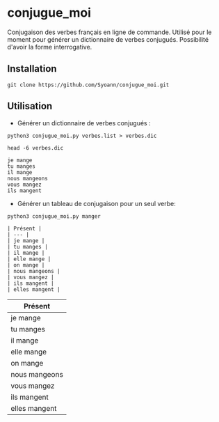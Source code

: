 # conjugue_moi

Conjugaison des verbes français en ligne de commande.
Utilisé pour le moment pour générer un dictionnaire de verbes conjugués.
Possibilité d'avoir la forme interrogative.


## Installation

```
git clone https://github.com/Syoann/conjugue_moi.git
```

## Utilisation

- Générer un dictionnaire de verbes conjugués :

```
python3 conjugue_moi.py verbes.list > verbes.dic
```

```
head -6 verbes.dic
```

```
je mange
tu manges
il mange
nous mangeons
vous mangez
ils mangent
```




- Générer un tableau de conjugaison pour un seul verbe:

```
python3 conjugue_moi.py manger
```
```
| Présent |
| --- |
| je mange |
| tu manges |
| il mange |
| elle mange |
| on mange |
| nous mangeons |
| vous mangez |
| ils mangent |
| elles mangent |
```

| Présent |
| --- |
| je mange |
| tu manges |
| il mange |
| elle mange |
| on mange |
| nous mangeons |
| vous mangez |
| ils mangent |
| elles mangent |
